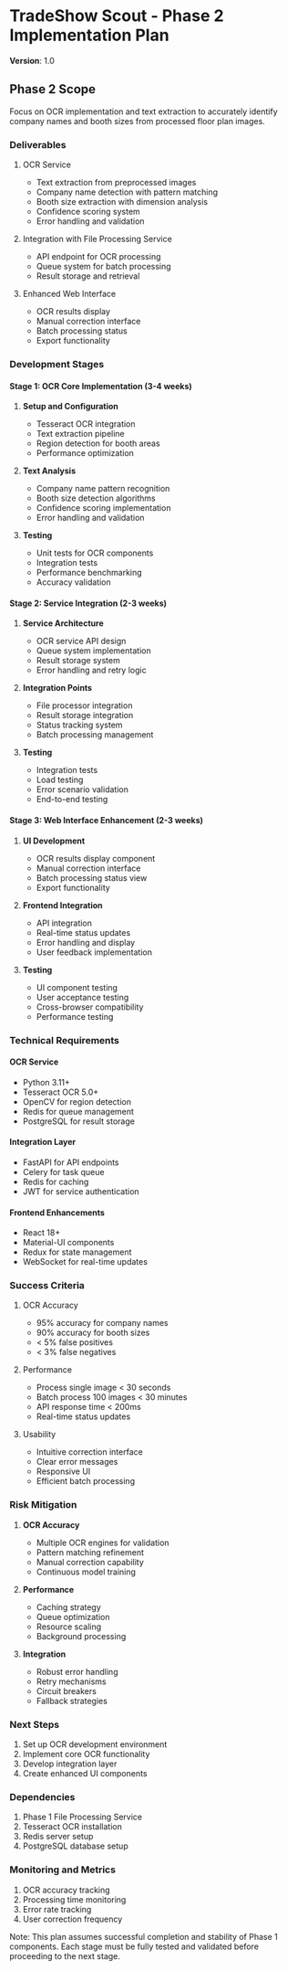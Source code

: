 # TradeShow Scout - Phase 2 Implementation Plan
**Version**: 1.0

## Phase 2 Scope
Focus on OCR implementation and text extraction to accurately identify company names and booth sizes from processed floor plan images.

### Deliverables
1. OCR Service
   - Text extraction from preprocessed images
   - Company name detection with pattern matching
   - Booth size extraction with dimension analysis
   - Confidence scoring system
   - Error handling and validation

2. Integration with File Processing Service
   - API endpoint for OCR processing
   - Queue system for batch processing
   - Result storage and retrieval

3. Enhanced Web Interface
   - OCR results display
   - Manual correction interface
   - Batch processing status
   - Export functionality

### Development Stages

#### Stage 1: OCR Core Implementation (3-4 weeks)
1. **Setup and Configuration**
   - Tesseract OCR integration
   - Text extraction pipeline
   - Region detection for booth areas
   - Performance optimization

2. **Text Analysis**
   - Company name pattern recognition
   - Booth size detection algorithms
   - Confidence scoring implementation
   - Error handling and validation

3. **Testing**
   - Unit tests for OCR components
   - Integration tests
   - Performance benchmarking
   - Accuracy validation

#### Stage 2: Service Integration (2-3 weeks)
1. **Service Architecture**
   - OCR service API design
   - Queue system implementation
   - Result storage system
   - Error handling and retry logic

2. **Integration Points**
   - File processor integration
   - Result storage integration
   - Status tracking system
   - Batch processing management

3. **Testing**
   - Integration tests
   - Load testing
   - Error scenario validation
   - End-to-end testing

#### Stage 3: Web Interface Enhancement (2-3 weeks)
1. **UI Development**
   - OCR results display component
   - Manual correction interface
   - Batch processing status view
   - Export functionality

2. **Frontend Integration**
   - API integration
   - Real-time status updates
   - Error handling and display
   - User feedback implementation

3. **Testing**
   - UI component testing
   - User acceptance testing
   - Cross-browser compatibility
   - Performance testing

### Technical Requirements

#### OCR Service
- Python 3.11+
- Tesseract OCR 5.0+
- OpenCV for region detection
- Redis for queue management
- PostgreSQL for result storage

#### Integration Layer
- FastAPI for API endpoints
- Celery for task queue
- Redis for caching
- JWT for service authentication

#### Frontend Enhancements
- React 18+
- Material-UI components
- Redux for state management
- WebSocket for real-time updates

### Success Criteria
1. OCR Accuracy
   - 95% accuracy for company names
   - 90% accuracy for booth sizes
   - < 5% false positives
   - < 3% false negatives

2. Performance
   - Process single image < 30 seconds
   - Batch process 100 images < 30 minutes
   - API response time < 200ms
   - Real-time status updates

3. Usability
   - Intuitive correction interface
   - Clear error messages
   - Responsive UI
   - Efficient batch processing

### Risk Mitigation
1. **OCR Accuracy**
   - Multiple OCR engines for validation
   - Pattern matching refinement
   - Manual correction capability
   - Continuous model training

2. **Performance**
   - Caching strategy
   - Queue optimization
   - Resource scaling
   - Background processing

3. **Integration**
   - Robust error handling
   - Retry mechanisms
   - Circuit breakers
   - Fallback strategies

### Next Steps
1. Set up OCR development environment
2. Implement core OCR functionality
3. Develop integration layer
4. Create enhanced UI components

### Dependencies
1. Phase 1 File Processing Service
2. Tesseract OCR installation
3. Redis server setup
4. PostgreSQL database setup

### Monitoring and Metrics
1. OCR accuracy tracking
2. Processing time monitoring
3. Error rate tracking
4. User correction frequency

Note: This plan assumes successful completion and stability of Phase 1 components. Each stage must be fully tested and validated before proceeding to the next stage.
